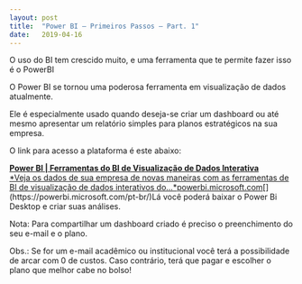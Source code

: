 ```yaml
---
layout:	post
title:	"Power BI — Primeiros Passos — Part. 1"
date:	2019-04-16
---
```


  O uso do BI tem crescido muito, e uma ferramenta que te permite fazer isso é o PowerBI

O Power BI se tornou uma poderosa ferramenta em visualização de dados atualmente.

Ele é especialmente usado quando deseja-se criar um dashboard ou até mesmo apresentar um relatório simples para planos estratégicos na sua empresa.

O link para acesso a plataforma é este abaixo:

[**Power BI | Ferramentas do BI de Visualização de Dados Interativa**  
*Veja os dados de sua empresa de novas maneiras com as ferramentas de BI de visualização de dados interativos do…*powerbi.microsoft.com](https://powerbi.microsoft.com/pt-br/ "https://powerbi.microsoft.com/pt-br/")[](https://powerbi.microsoft.com/pt-br/)Lá você poderá baixar o Power Bi Desktop e criar suas análises.

Nota: Para compartilhar um dashboard criado é preciso o preenchimento do seu e-mail e o plano.

Obs.: Se for um e-mail acadêmico ou institucional você terá a possibilidade de arcar com 0 de custos. Caso contrário, terá que pagar e escolher o plano que melhor cabe no bolso!

  